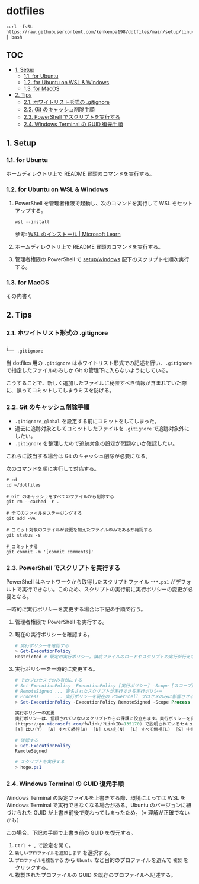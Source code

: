 <!-- omit in toc -->
# dotfiles

```shell
curl -fsSL https://raw.githubusercontent.com/kenkenpa198/dotfiles/main/setup/linux/setup.sh | bash
```

<!-- omit in toc -->
## TOC

- [1. Setup](#1-setup)
    - [1.1. for Ubuntu](#11-for-ubuntu)
    - [1.2. for Ubuntu on WSL \& Windows](#12-for-ubuntu-on-wsl--windows)
    - [1.3. for MacOS](#13-for-macos)
- [2. Tips](#2-tips)
    - [2.1. ホワイトリスト形式の .gitignore](#21-ホワイトリスト形式の-gitignore)
    - [2.2. Git のキャッシュ削除手順](#22-git-のキャッシュ削除手順)
    - [2.3. PowerShell でスクリプトを実行する](#23-powershell-でスクリプトを実行する)
    - [2.4. Windows Terminal の GUID 復元手順](#24-windows-terminal-の-guid-復元手順)

## 1. Setup

### 1.1. for Ubuntu

ホームディレクトリ上で README 冒頭のコマンドを実行する。

### 1.2. for Ubuntu on WSL & Windows

1. PowerShell を管理者権限で起動し、次のコマンドを実行して WSL をセットアップする。

    ```powershell
    wsl --install
    ```

    参考: [WSL のインストール | Microsoft Learn](https://learn.microsoft.com/ja-jp/windows/wsl/install)

2. ホームディレクトリ上で README 冒頭のコマンドを実行する。
3. 管理者権限の PowerShell で [setup/windows](setup/windows) 配下のスクリプトを順次実行する。

### 1.3. for MacOS

その内書く

## 2. Tips

### 2.1. ホワイトリスト形式の .gitignore

```shell
.
└── .gitignore
```

当 dotfiles 用の `.gitignore` はホワイトリスト形式での記述を行い、`.gitignore` で指定したファイルのみしか Git の管理下に入らないようにしている。

こうすることで、新しく追加したファイルに秘匿すべき情報が含まれていた際に、誤ってコミットしてしまうミスを防げる。

### 2.2. Git のキャッシュ削除手順

- `.gitignore_global` を設定する前にコミットをしてしまった。
- 過去に追跡対象としてコミットしたファイルを `.gitignore` で追跡対象外にしたい。
- `.gitignore` を整理したので追跡対象の設定が問題ないか確認したい。

これらに該当する場合は Git のキャッシュ削除が必要になる。

次のコマンドを順に実行して対応する。

```shell
# cd
cd ~/dotfiles

# Git のキャッシュをすべてのファイルから削除する
git rm --cached -r .

# 全てのファイルをステージングする
git add -vA

# コミット対象のファイルが変更を加えたファイルのみであるか確認する
git status -s

# コミットする
git commit -m '[commit comments]'
```

### 2.3. PowerShell でスクリプトを実行する

PowerShell はネットワークから取得したスクリプトファイル `***.ps1` がデフォルトで実行できない。このため、スクリプトの実行前に実行ポリシーの変更が必要となる。

一時的に実行ポリシーを変更する場合は下記の手順で行う。

1. 管理者権限で PowerShell を実行する。
2. 現在の実行ポリシーを確認する。

    ```powershell
    # 実行ポリシーを確認する
    > Get-ExecutionPolicy
    Restricted # 既定の実行ポリシー。構成ファイルのロードやスクリプトの実行が行えない
    ```

3. 実行ポリシーを一時的に変更する。

    ```powershell
    # そのプロセスでのみ有効にする
    # Set-ExecutionPolicy -ExecutionPolicy [実行ポリシー] -Scope [スコープ]
    # RemoteSigned ... 署名されたスクリプトが実行できる実行ポリシー
    # Process      ... 実行ポリシーを現在の PowerShell プロセスのみに影響させる
    > Set-ExecutionPolicy -ExecutionPolicy RemoteSigned -Scope Process

    実行ポリシーの変更
    実行ポリシーは、信頼されていないスクリプトからの保護に役立ちます。実行ポリシーを変更すると、about_Execution_Policies のヘルプ トピック
    (https://go.microsoft.com/fwlink/?LinkID=135170) で説明されているセキュリティ上の危険にさらされる可能性があります。実行ポリシーを変更しますか?
    [Y] はい(Y)  [A] すべて続行(A)  [N] いいえ(N)  [L] すべて無視(L)  [S] 中断(S)  [?] ヘルプ (既定値は "N"): y

    # 確認する
    > Get-ExecutionPolicy
    RemoteSigned

    # スクリプトを実行する
    > hoge.ps1
    ```

### 2.4. Windows Terminal の GUID 復元手順

Windows Terminal の設定ファイルを上書きする際、環境によっては WSL を Windows Terminal で実行できなくなる場合がある。Ubuntu のバージョンに紐づけられた GUID が上書き前後で変わってしまったため。（※ 理解が正確でないかも）

この場合、下記の手順で上書き前の GUID を復元する。

1. `Ctrl + ,` で設定を開く。
2. `新しいプロファイルを追加します` を選択する。
3. `プロファイルを複製する` から `Ubuntu` など目的のプロファイルを選んで `複製` をクリックする。
4. 複製されたプロファイルの GUID を既存のプロファイルへ記述する。
